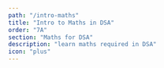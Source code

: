 ```yaml
---
path: "/intro-maths"
title: "Intro to Maths in DSA"
order: "7A"
section: "Maths for DSA"
description: "learn maths required in DSA"
icon: "plus"
---
```


